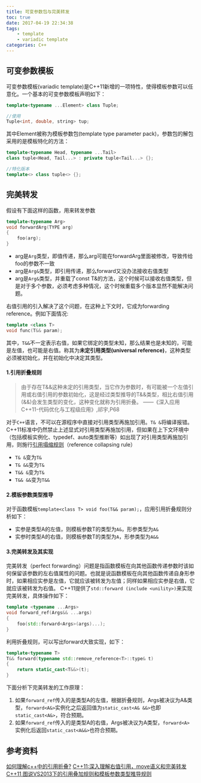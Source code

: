 ```yaml
---
title: 可变参数包与完美转发
toc: true
date: 2017-04-19 22:34:38
tags: 
	- template
	- variadic template
categories: C++
---
```

## 可变参数模板
可变参数模板(variadic template)是C++11新增的一项特性，使得模板参数可以任意化。一个基本的可变参数模板声明如下：
<!--more-->
```cpp
template<typename ...Element> class Tuple;

//使用
Tuple<int, double, string> tup;
```
其中Element被称为模板参数包(template type parameter pack)，参数包的解包采用的是模板特化的方法：
```cpp
template<typename Head, typename ...Tail>
class tuple<Head, Tail...> : private tuple<Tail...> {};

//特化版本
template<> class tuple<> {};
```

## 完美转发
假设有下面这样的函数，用来转发参数
```cpp
template<typename Arg>
void forwardArg(TYPE arg)
{
	foo(arg);
}
```
- arg是`Arg`类型，即值传递，那么arg可能在forwardArg里面被修改，导致传给foo的参数不一致
- arg是`Arg&`类型，即引用传递，那么forward又没办法接收右值类型
- arg是`Arg&`类型，并重载了const T&的方法，这个时候可以接收右值类型，但是对于多个参数，必须考虑多种情况，这个时候重载多个版本显然不能解决问题。

右值引用的引入解决了这个问题，在这种上下文时，它成为forwarding reference。例如下面情况:
```cpp
template <class T>
void func(T&& param);
```
其中，`T&&`不一定表示右值，如果它绑定的类型未知，那么结果也是未知的，可能是左值，也可能是右值。称其为**未定引用类型(universal reference)**，这种类型必须被初始化，并在初始化中决定其类型。

#### 1.引用折叠规则
> 由于存在T&&这种未定的引用类型，当它作为参数时，有可能被一个左值引用或右值引用的参数初始化，这是经过类型推导的T&&类型，相比右值引用(&&)会发生类型的变化，这种变化就称为引用折叠。
> ——《深入应用C++11-代码优化与工程级应用》,祁宇,P68

对于`C++`语言，不可以在源程序中直接对引用类型再施加引用。`T& &`将编译报错。C++11标准中仍然禁止上述显式对引用类型再施加引用，但如果在上下文环境中（包括模板实例化、typedef、auto类型推断等）如出现了对引用类型再施加引用，则施行[引用塌缩规则][1]（reference collapsing rule）
- `T& &`变为`T&`
- `T& &&`变为`T&`
- `T&& &`变为`T&`
- `T&& &&`变为`T&&`

#### 2.模板参数类型推导
对于函数模板`template<class T> void foo(T&& param);`，应用引用折叠规则分析如下：
- 实参是类型A的左值，则模板参数T的类型为`A&`，形参类型为`A&`
- 实参时类型A的右值，则模板参数T的类型为`A`，形参类型为`A&&`

#### 3.完美转发及其实现
完美转发（perfect forwarding）问题是指函数模板在向其他函数传递参数时该如何保留该参数的左右值属性的问题。也就是说函数模板在向其他函数传递自身形参时，如果相应实参是左值，它就应该被转发为左值；同样如果相应实参是右值，它就应该被转发为右值。
C++11提供了`std::forward (include <unility>)`来实现完美转发，具体操作如下：
```cpp
template <typename ...Args>
void forward_ref(Args&& ...args)
{
	foo(std::forward<Args>(args)...);
}
```
利用折叠规则，可以写出forward大致实现，如下：
```cpp
template<typename T>
T&& forward(typename std::remove_reference<T>::type& t)
{
	return static_cast<T&&>(t);
}
```
下面分析下完美转发的工作原理：
1. 如果`forward_ref`传入的是类型A的左值，根据折叠规则，Args被决议为A&类型，`forward<A&>`实例化之后返回值为`static_cast<A& &&>`也即`static_cast<A&>`，符合预期。
2. 如果`forward_ref`传入的是类型A的右值，Args被决议为A类型，`forward<A>`实例化后返回`static_cast<A&&>`也符合预期。

## 参考资料
[如何理解c++中的引用折叠?][2]
[C++11:深入理解右值引用，move语义和完美转发][2]
[C++11 图说VS2013下的引用叠加规则和模板参数类型推导规则][4]

  [1]:  https://zh.wikipedia.org/wiki/%E5%8F%B3%E5%80%BC%E5%BC%95%E7%94%A8#.E5.BC.95.E7.94.A8.E6.8A.98.E5.8F.A0.E8.A7.84.E5.88.99
  [2]: https://www.zhihu.com/question/40346748
  [3]: http://blog.csdn.net/booirror/article/details/45057689
  [4]: http://www.cnblogs.com/zpcdbky/p/4483479.html
